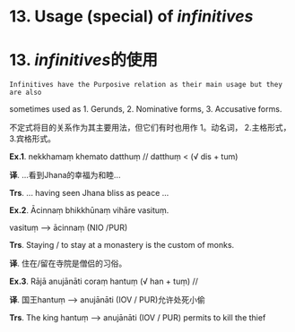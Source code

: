# **13. Usage** (special) of *infinitives* 
# 13. *infinitives***的使用**
   
    Infinitives have the Purposive relation as their main usage but they are also 
sometimes used as 1. Gerunds, 2. Nominative forms, 3. Accusative forms.

不定式将目的关系作为其主要用法，但它们有时也用作 1。动名词， 2.主格形式， 3.宾格形式。

**Ex.1**. nekkhamaṃ khemato datthuṃ // datthuṃ < (√ dis + tum)

**译**. ...看到Jhana的幸福为和睦...

**Trs**. ... having seen Jhana bliss as peace ...

**Ex.2**. Ācinnaṃ bhikkhūnaṃ vihāre vasituṃ. 

  vasituṃ    -->   ācinnaṃ (NIO /PUR) 

**Trs**. Staying / to stay at a monastery is the custom of monks. 

**译**. 住在/留在寺院是僧侣的习俗。

**Ex.3**. Rājā anujānāti coraṃ hantuṃ (√ han + tuṃ) // 

**译**. 国王hantuṃ  -->  anujānāti (IOV / PUR)允许处死小偷

**Trs**. The king hantuṃ  -->  anujānāti (IOV / PUR) permits to kill the thief

 